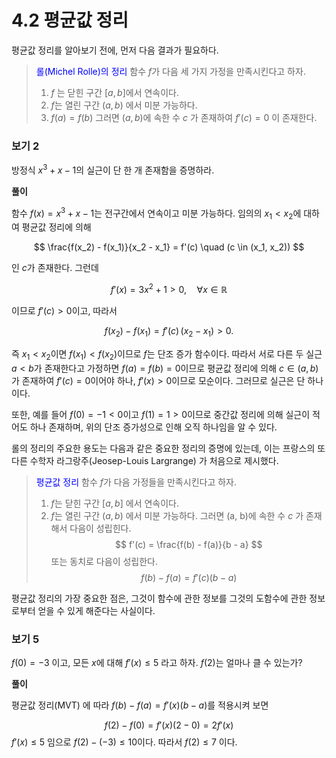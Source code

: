 # 4.2 평균값 정리

평균값 정리를 알아보기 전에, 먼저 다음 결과가 필요하다.

> <span style="color:blue">롤(Michel Rolle)의 정리</span>
> 함수 $f$가 다음 세 가지 가정을 만족시킨다고 하자.
> 1. $f$ 는 닫힌 구간 $[a, b]$에서 연속이다.
> 2. $f$는 열린 구간 $(a, b)$ 에서 미분 가능하다.
> 3. $f(a) = f(b)$
> 그러면 $(a, b)$에 속한 수 $c$ 가 존재하여 $f'(c) = 0$ 이 존재한다.

### 보기 2

방정식 $x^3 + x - 1$의 실근이 단 한 개 존재함을 증명하라.


**풀이**

함수 $f(x) = x^3 + x - 1$는 전구간에서 연속이고 미분 가능하다. 임의의 $x_1 < x_2$에 대하여 평균값 정리에 의해

$$
\frac{f(x_2) - f(x_1)}{x_2 - x_1} = f'(c) \quad (c \in (x_1, x_2))
$$

인 $c$가 존재한다. 그런데

$$
f'(x) = 3x^2 + 1 > 0, \quad \forall x \in \mathbb{R}
$$

이므로 $f'(c) > 0$이고, 따라서

$$
f(x_2) - f(x_1) = f'(c)\,(x_2 - x_1) > 0.
$$

즉 $x_1 < x_2$이면 $f(x_1) < f(x_2)$이므로 $f$는 단조 증가 함수이다. 따라서 서로 다른 두 실근 $a < b$가 존재한다고 가정하면 $f(a) = f(b) = 0$이므로 평균값 정리에 의해 $c \in (a, b)$가 존재하여 $f'(c) = 0$이어야 하나, $f'(x) > 0$이므로 모순이다. 그러므로 실근은 단 하나이다.

또한, 예를 들어 $f(0) = -1 < 0$이고 $f(1) = 1 > 0$이므로 중간값 정리에 의해 실근이 적어도 하나 존재하며, 위의 단조 증가성으로 인해 오직 하나임을 알 수 있다.


롤의 정리의 주요한 용도는 다음과 같은 중요한 정리의 증명에 있는데, 이는 프랑스의 또 다른 수학자 라그랑주(Jeosep-Louis Largrange) 가 처음으로 제시했다.

> <span style="color:blue">평균값 정리</span>
> 함수 $f$가 다음 가정들을 만족시킨다고 하자.
> 1. $f$는 닫힌 구간 $[a, b]$ 에서 연속이다.
> 2. $f$는 열린 구간 $(a, b)$ 에서 미분 가능하다.
> 그러면 (a, b)에 속한 수 $c$ 가 존재해서 다음이 성립힌다.
> $$
f'(c) = \frac{f(b) - f(a)}{b - a}
$$
> 또는 동치로 다음이 성립한다.
> $$
f(b) - f(a) = f'(c)(b - a)
$$

평균값 정리의 가장 중요한 점은, 그것이 함수에 관한 정보를 그것의 도함수에 관한 정보로부터 얻을 수 있게 해준다는 사실이다.

### 보기 5

$f(0) = -3$ 이고, 모든 $x$에 대해 $f'(x) \le 5$ 라고 하자. $f(2)$는 얼마나 클 수 있는가?

**풀이**

평균값 정리(MVT) 에 따라 $f(b) - f(a) = f'(x)(b - a)$를 적용시켜 보면

$$
f(2) - f(0) = f'(x)(2 - 0) = 2f'(x)
$$
$f'(x) \le 5$ 임으로 $f(2) - (-3) \le 10$이다. 따라서 $f(2) \le 7$ 이다.
